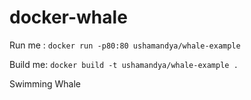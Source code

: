 # docker-whale

Run me : `docker run -p80:80 ushamandya/whale-example`

Build me: `docker build -t ushamandya/whale-example .`

Swimming Whale
